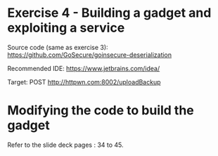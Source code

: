 # Exercise 4 - Building a gadget and exploiting a service

Source code (same as exercise 3): 
https://github.com/GoSecure/goinsecure-deserialization

Recommended IDE: https://www.jetbrains.com/idea/

Target: POST http://httpwn.com:8002/uploadBackup

# Modifying the code to build the gadget

Refer to the slide deck pages : 34 to 45.
